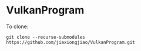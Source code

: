 # VulkanProgram

To clone: 
```
git clone --recurse-submodules https://github.com/jiaxiongjiao/VulkanProgram.git
```

